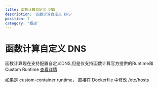 ```yaml
---
title: 函数计算自定义 DNS
description: '函数计算自定义 DNS'
position: 7
category: '概述'
---
```


# 函数计算自定义 DNS

函数计算现在支持配置自定义DNS,但是仅支持函数计算官方提供的Runtime和Custom Runtime [查看详情](https://help.aliyun.com/document_detail/359904.html) 

如果是 custom-container runtime， 直接在 Dockerfile 中修改 /etc/hosts

